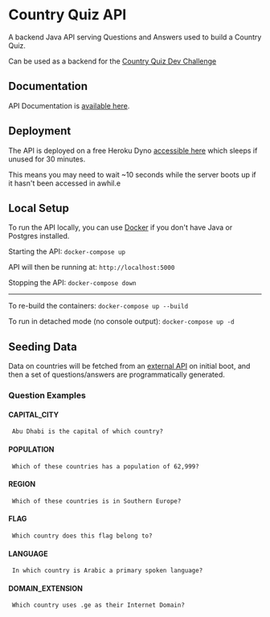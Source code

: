 # Country Quiz API

A backend Java API serving Questions and Answers used to build a Country Quiz.

Can be used as a backend for the [Country Quiz Dev Challenge](https://devchallenges.io/challenges/Bu3G2irnaXmfwQ8sZkw8)

## Documentation

API Documentation is [available here](https://countries-quiz-service-api.herokuapp.com/swagger-ui/index.html).

## Deployment

The API is deployed on a free Heroku Dyno [accessible here](https://countries-quiz-service-api.herokuapp.com/) which sleeps if unused for 30 minutes. 

This means you may need to wait ~10 seconds while the server boots up if it hasn't been accessed in awhil.e


## Local Setup

To run the API locally, you can use [Docker](https://www.docker.com/) if you don't have Java or Postgres installed.

Starting the API: `docker-compose up`

API will then be running at: `http://localhost:5000`

Stopping the API: `docker-compose down`

---
To re-build the containers: `docker-compose up --build`

To run in detached mode (no console output): `docker-compose up -d`

## Seeding Data

Data on countries will be fetched from an [external API](https://restcountries.com/v3.1/all) on initial boot, and then
a set of questions/answers are programmatically generated.

### Question Examples

####  CAPITAL_CITY 
     Abu Dhabi is the capital of which country?
####  POPULATION 
     Which of these countries has a population of 62,999?
####  REGION 
     Which of these countries is in Southern Europe?
####  FLAG
     Which country does this flag belong to?
#### LANGUAGE 
     In which country is Arabic a primary spoken language?
#### DOMAIN_EXTENSION 
     Which country uses .ge as their Internet Domain?
